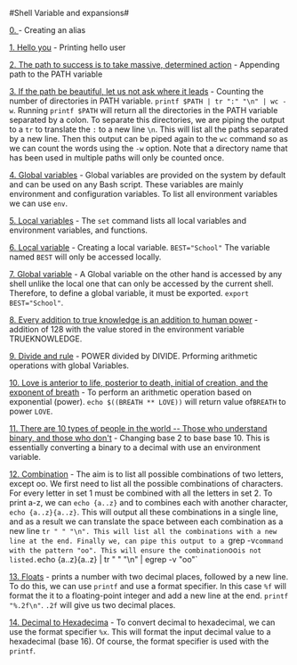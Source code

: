 #Shell Variable and expansions#

[0. <o>](./0-alias) - Creating an alias

[1. Hello you](./1-hello_you) - Printing hello user

[2. The path to success is to take massive, determined action](./2-path) - Appending path to the PATH variable

[3. If the path be beautiful, let us not ask where it leads](./3-paths) - Counting the number of directories in PATH variable. `printf $PATH | tr ":" "\n" | wc -w`. Running `printf $PATH` will return all the directories in the PATH variable separated by a colon. To separate this directories, we are piping the output to a `tr` to translate the `:` to a new line `\n`. This will list all the paths separated by a new line. Then this output can be piped again to the `wc` command so as we can count the words using the `-w` option. Note that a directory name that has been used in multiple paths will only be counted once.
 
[4. Global variables](./4-global_variables) - Global variables are provided on the system by default and can be used on any Bash script. These variables are mainly environment and configuration variables. To list all environment variables we can use `env`.

[5. Local variables](./5-local_variables) - The `set` command lists all local variables and environment variables, and functions.

[6. Local variable](./6-create_local_variable) - Creating a local variable. `BEST="School"` The variable named `BEST` will only be accessed locally.

[7. Global variable](./7-create_global_variable) - A Global variable on the other hand is accessed by any shell unlike the local one that can only be accessed by the current shell. Therefore, to define a global variable, it must be exported. `export BEST="School"`.

[8. Every addition to true knowledge is an addition to human power](./8-true_knowledge) - addition of 128 with the value stored in the environment variable TRUEKNOWLEDGE. 

[9. Divide and rule](./9-divide_and_rule) - POWER divided by DIVIDE. Prforming arithmetic operations with global Variables.

[10. Love is anterior to life, posterior to death, initial of creation, and the exponent of breath](./10-love_exponent_breath) - To perform an arithmetic operation based on exponential (power). `echo $((BREATH ** LOVE))` will return value of`BREATH` to power `LOVE`.

[11. There are 10 types of people in the world -- Those who understand binary, and those who don't](./11-binary_to_decimal) - Changing base 2 to base base 10. This is essentially converting a binary to a decimal with use an environment variable.

[12. Combination](./12-combinations) - The aim is to list all possible combinations of two letters, except oo. We first need to list all the possible combinations of characters. For every letter in set 1 must be combined with all the letters in set 2. To print a-z, we can `echo {a..z}` and to combines each with another character, `echo {a..z}{a..z}`. This will output all these combinations in a single line, and as a result we can translate the space between each combination as a new line `tr " " "\n". This will list all the combinations with a new line at the end. Finally we, can pipe this output to a `grep -v` command with the pattern "oo". This will ensure the combination `oo` is not listed. `echo {a..z}{a..z} | tr " " "\n" | egrep -v "oo"`

[13. Floats](./13-print_float) - prints a number with two decimal places, followed by a new line. To do this, we can use `printf` and use a format specifier. In this case `%f` will format the it to a floating-point integer and add a new line at the end. `printf "%.2f\n"`. `.2f` will give us two decimal places.

[14. Decimal to Hexadecima](./100-decimal_to_hexadecimal) - To convert decimal to hexadecimal, we can use the format specifier `%x`. This will format the input decimal value to a hexadecimal (base 16). Of course, the format specifier is used with the `printf`.


